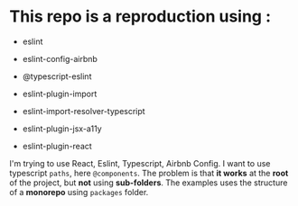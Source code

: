 # This repo is a reproduction using :

- eslint
- eslint-config-airbnb
- @typescript-eslint

- eslint-plugin-import
- eslint-import-resolver-typescript

- eslint-plugin-jsx-a11y
- eslint-plugin-react

I'm trying to use React, Eslint, Typescript, Airbnb Config.
I want to use typescript `paths`, here `@components`.
The problem is that **it works** at the **root** of the project, but **not** using **sub-folders**.
The examples uses the structure of a **monorepo** using `packages` folder.